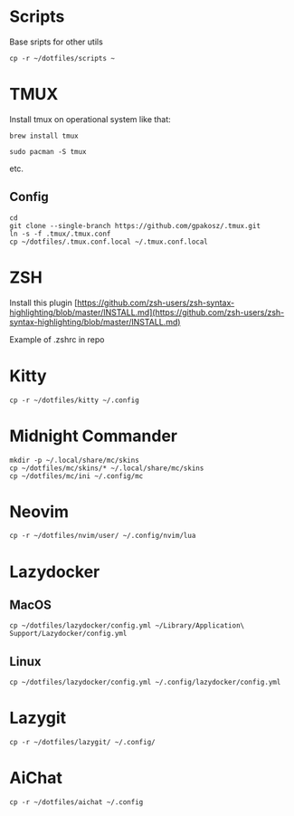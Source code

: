 # Scripts
Base sripts for other utils

```shell
cp -r ~/dotfiles/scripts ~
```

# TMUX

Install tmux on operational system like that:

```shell
brew install tmux
```

```shell
sudo pacman -S tmux

```

etc.

## Config
```
cd
git clone --single-branch https://github.com/gpakosz/.tmux.git
ln -s -f .tmux/.tmux.conf
cp ~/dotfiles/.tmux.conf.local ~/.tmux.conf.local
```

# ZSH

Install this plugin [https://github.com/zsh-users/zsh-syntax-highlighting/blob/master/INSTALL.md](https://github.com/zsh-users/zsh-syntax-highlighting/blob/master/INSTALL.md)

Example of .zshrc in repo


# Kitty
```shell
cp -r ~/dotfiles/kitty ~/.config
```


# Midnight Commander
```shell
mkdir -p ~/.local/share/mc/skins
cp ~/dotfiles/mc/skins/* ~/.local/share/mc/skins
cp ~/dotfiles/mc/ini ~/.config/mc
```


# Neovim
```shell
cp -r ~/dotfiles/nvim/user/ ~/.config/nvim/lua 
```


# Lazydocker

## MacOS
```shell
cp ~/dotfiles/lazydocker/config.yml ~/Library/Application\ Support/Lazydocker/config.yml
```

## Linux
```shell
cp ~/dotfiles/lazydocker/config.yml ~/.config/lazydocker/config.yml
```

# Lazygit
```shell
cp -r ~/dotfiles/lazygit/ ~/.config/
```

# AiChat
```shell
cp -r ~/dotfiles/aichat ~/.config
```

